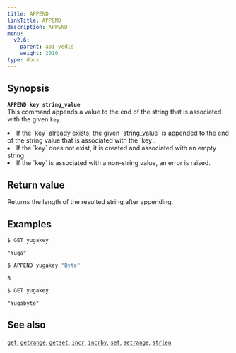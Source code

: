 ```yaml
---
title: APPEND
linkTitle: APPEND
description: APPEND
menu:
  v2.6:
    parent: api-yedis
    weight: 2010
type: docs
---
```


## Synopsis

<b>`APPEND key string_value`</b><br>
This command appends a value to the end of the string that is associated with the given `key`.
<li>If the `key` already exists, the given `string_value` is appended to the end of the string value that is associated with the `key`.</li>
<li>If the `key` does not exist, it is created and associated with an empty string.</li>
<li>If the `key` is associated with a non-string value, an error is raised.</li>

## Return value

Returns the length of the resulted string after appending.

## Examples

```sh
$ GET yugakey
```

```
"Yuga"
```

```sh
$ APPEND yugakey "Byte"
```

```
8
```

```sh
$ GET yugakey
```

```
"Yugabyte"
```

## See also

[`get`](../get/), [`getrange`](../getrange/), [`getset`](../getset/), [`incr`](../incr/), [`incrby`](../incrby/), [`set`](../set/), [`setrange`](../setrange/), [`strlen`](../strlen/)
